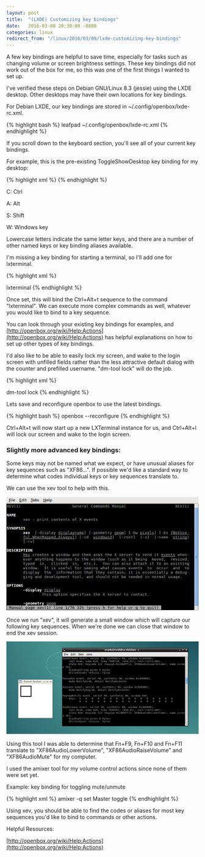 ```yaml
---
layout: post
title:  "(LXDE) Customizing key bindings"
date:   2016-03-08 20:30:00 -0800
categories: linux
redirect_from: "/linux/2016/03/09/lxde-customizing-key-bindings"
---
```

A few key bindings are helpful to save time, especially for tasks such as changing volume or screen brightness settings.  These key bindings did not work out of the box for me, so this was one of the first things I wanted to set up.

I've verified these steps on Debian GNU/Linux 8.3 (jessie) using the LXDE desktop.  Other desktops may have their own locations for key bindings.

<!--more-->

For Debian LXDE, our key bindings are stored in ~/.config/openbox/lxde-rc.xml.

{% highlight bash %}
leafpad ~/.config/openbox/lxde-rc.xml
{% endhighlight %}

If you scroll down to the keyboard section, you'll see all of your current key bindings.

For example, this is the pre-existing ToggleShowDesktop key binding for my desktop:

{% highlight xml %}
  <keybind key="C-A-d">
    <action name="ToggleShowDesktop"/>
  </keybind>
{% endhighlight %}

C: Ctrl

A: Alt

S: Shift

W: Windows key

Lowercase letters indicate the same letter keys, and there are a number of other named keys or key binding aliases available.

I'm missing a key binding for starting a terminal, so I'll add one for lxterminal.

{% highlight xml %}
  <!-- Launch LXTerminal when Ctrl+Alt+T is pressed -->
  <keybind key="C-A-t">
    <action name="Execute">
      <command>lxterminal</command>
    </action>
  </keybind>
{% endhighlight %}

Once set, this will bind the Ctrl+Alt+t sequence to the command "lxterminal".  We can execute more complex commands as well, whatever you would like to bind to a key sequence.

You can look through your existing key bindings for examples, and [http://openbox.org/wiki/Help:Actions](http://openbox.org/wiki/Help:Actions) has helpful explanations on how to set up other types of key bindings.

I'd also like to be able to easily lock my screen, and wake to the login screen with unfilled fields rather than the less attractive default dialog with the counter and prefilled username.  "dm-tool lock" will do the job.

{% highlight xml %}
  <!-- Keybinding for screen lock, wake to login screen -->
  <keybind key="C-A-l">
    <action name="Execute">
      <command>dm-tool lock</command>
    </action>
  </keybind>
{% endhighlight %}

Lets save and reconfigure openbox to use the latest bindings.

{% highlight bash %}
openbox --reconfigure
{% endhighlight %}

Ctrl+Alt+t will now start up a new LXTerminal instance for us, and Ctrl+Alt+l will lock our screen and wake to the login screen.

### Slightly more advanced key bindings:

Some keys may not be named what we expect, or have unusual aliases for key sequences such as "XF86...".  If possible we'd like a standard way to determine what codes individual keys or key sequences translate to.

We can use the xev tool to help with this.

![alt-text](/images/20160308_xevmanpage.png "Picture of the xev tool man page")

Once we run "xev", it will generate a small window which will capture our following key sequences.  When we're done we can close that window to end the xev session.

![alt-text](/images/20160308_xevrunning.jpg "Picture of the xev tool running")

Using this tool I was able to determine that Fn+F9, Fn+F10 and Fn+F11 translate to "XF86AudioLowerVolume", "XF86AudioRaiseVolume" and "XF86AudioMute" for my computer.

I used the amixer tool for my volume control actions since none of them were set yet.

Example: key binding for toggling mute/unmute

{% highlight xml %}
  <keybind key="XF86AudioMute">
    <action name="Execute">
      <command>amixer -q set Master toggle</command>
    </action>
  </keybind>
{% endhighlight %}

Using xev, you should be able to find the codes or aliases for most key sequences you'd like to bind to commands or other actions.

Helpful Resources:

[http://openbox.org/wiki/Help:Actions](http://openbox.org/wiki/Help:Actions)
